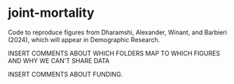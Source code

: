 # joint-mortality
Code to reproduce figures from Dharamshi, Alexander, Winant, and Barbieri (2024), which will appear in Demographic Research.

INSERT COMMENTS ABOUT WHICH FOLDERS MAP TO WHICH FIGURES AND WHY WE CAN'T SHARE DATA

INSERT COMMENTS ABOUT FUNDING.
